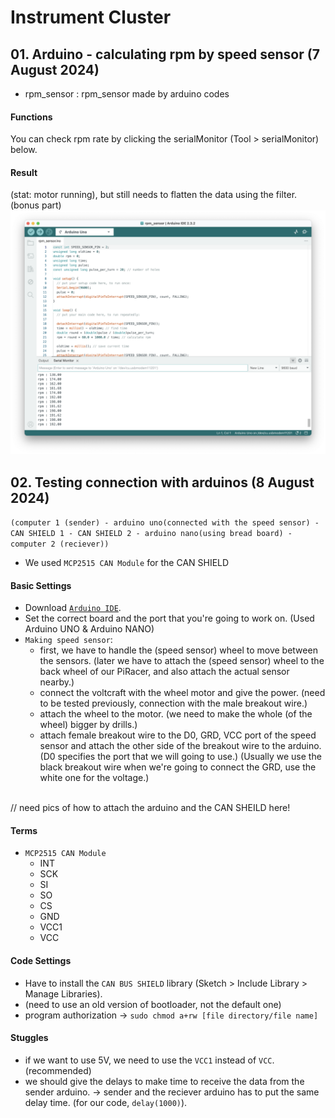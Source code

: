 # Instrument Cluster
## 01. Arduino - calculating rpm by speed sensor (7 August 2024) 
- rpm_sensor
: rpm_sensor made by arduino codes

#### Functions
You can check rpm rate by clicking the serialMonitor (Tool > serialMonitor) below.

#### Result
(stat: motor running), but still needs to flatten the data using the filter. (bonus part)
![serialMonitor](README/result.png)

## 02. Testing connection with arduinos (8 August 2024) 
`(computer 1 (sender) - arduino uno(connected with the speed sensor) - CAN SHIELD 1 - CAN SHIELD 2 - arduino nano(using bread board) - computer 2 (reciever))`
- We used `MCP2515 CAN Module` for the CAN SHIELD 
                                  
#### Basic Settings
- Download [`Arduino IDE`](https://www.arduino.cc/en/software).
- Set the correct board and the port that you're going to work on. (Used Arduino UNO & Arduino NANO)
- `Making speed sensor`: 
  - first, we have to handle the (speed sensor) wheel to move between the sensors. (later we have to attach the (speed sensor) wheel to the back wheel of our PiRacer, and also attach the actual sensor nearby.)
  - connect the voltcraft with the wheel motor and give the power. (need to be tested previously, connection with the male breakout wire.)
  - attach the wheel to the motor. (we need to make the whole (of the wheel) bigger by drills.)
  - attach female breakout wire to the D0, GRD, VCC port of the speed sensor and attach the other side of the breakout wire to the arduino.(D0 specifies the port that we will going to use.) (Usually we use the black breakout wire when we're going to connect the GRD, use the white one for the voltage.)

</br> // need pics of how to attach the arduino and the CAN SHEILD here!
 
#### Terms
- `MCP2515 CAN Module`
  - INT
  - SCK
  - SI
  - SO
  - CS
  - GND
  - VCC1
  - VCC

#### Code Settings
- Have to install the `CAN BUS SHIELD` library (Sketch > Include Library > Manage Libraries).
- (need to use an old version of bootloader, not the default one)
- program authorization -> `sudo chmod a+rw [file directory/file name]`

#### Stuggles
- if we want to use 5V, we need to use the `VCC1` instead of `VCC`. (recommended)
- we should give the delays to make time to receive the data from the sender arduino. -> sender and the reciever arduino has to put the same delay time. (for our code, `delay(1000)`).

